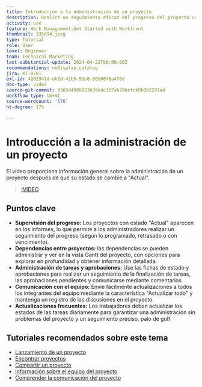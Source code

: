 ```yaml
---
title: Introducción a la administración de un proyecto
description: Realice un seguimiento eficaz del progreso del proyecto con los informes, administre las dependencias a través de las vistas de Gantt, supervise las tareas y las aprobaciones, mejore la comunicación del equipo y garantice flujos de trabajo fluidos con actualizaciones frecuentes.
activity: use
feature: Work Management,Get Started with Workfront
thumbnail: 335094.jpeg
type: Tutorial
role: User
level: Beginner
team: Technical Marketing
last-substantial-update: 2024-04-22T00:00:00Z
recommendations: noDisplay,catalog
jira: KT-8781
exl-id: 4202941d-eb2d-43b5-91e8-06b0076a470d
doc-type: video
source-git-commit: 0365d4500823639edc167ab296efcb8b0b2291ad
workflow-type: tm+mt
source-wordcount: '176'
ht-degree: 17%

---
```


# Introducción a la administración de un proyecto

El vídeo proporciona información general sobre la administración de un proyecto después de que su estado se cambie a &quot;Actual&quot;.

>[!VIDEO](https://video.tv.adobe.com/v/335094/?quality=12&learn=on&enablevpops)

## Puntos clave

* **Supervisión del progreso:** Los proyectos con estado &quot;Actual&quot; aparecen en los informes, lo que permite a los administradores realizar un seguimiento del progreso (según lo programado, retrasado o con vencimiento).
* **Dependencias entre proyectos:** las dependencias se pueden administrar y ver en la vista Gantt del proyecto, con opciones para explorar en profundidad y obtener información detallada.
* **Administración de tareas y aprobaciones:** Use las fichas de estado y aprobaciones para realizar un seguimiento de la finalización de tareas, las aprobaciones pendientes y comunicarse mediante comentarios.
* **Comunicación con el equipo:** Envíe fácilmente actualizaciones a todos los integrantes del equipo mediante la característica &quot;Actualizar todo&quot; y mantenga un registro de las discusiones en el proyecto.
* **Actualizaciones frecuentes:** Los trabajadores deben actualizar los estados de las tareas diariamente para garantizar una administración sin problemas del proyecto y un seguimiento preciso. palo de golf


## Tutoriales recomendados sobre este tema

* [Lanzamiento de un proyecto](/help/manage-work/projects/take-a-project-live.md)
* [Encontrar proyectos](/help/manage-work/projects/find-projects.md)
* [Compartir un proyecto](/help/manage-work/projects/share-a-project.md)
* [Información sobre el equipo del proyecto](/help/manage-work/projects/understand-the-project-team.md)
* [Comprender la comunicación del proyecto](/help/manage-work/projects/understand-project-communication.md)
